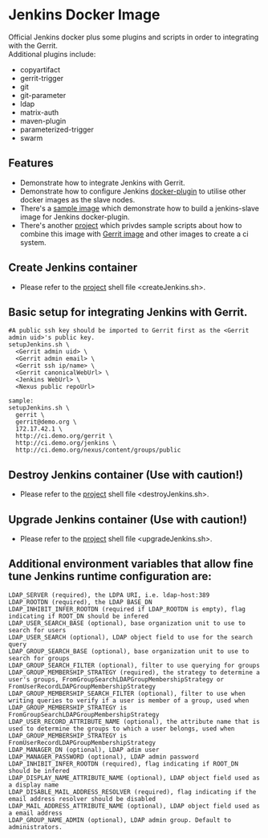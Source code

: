 # Jenkins Docker Image
Official Jenkins docker plus some plugins and scripts in order to integrating with the Gerrit.  
Additional plugins include:
* copyartifact
* gerrit-trigger
* git
* git-parameter
* ldap
* matrix-auth
* maven-plugin
* parameterized-trigger
* swarm

## Features
* Demonstrate how to integrate Jenkins with Gerrit.
* Demonstrate how to configure Jenkins [docker-plugin](https://wiki.jenkins-ci.org/display/JENKINS/Docker+Plugin) to utilise other docker images as the slave nodes.
* There's a [sample image](https://hub.docker.com/r/openfrontier/jenkins-slave/) which demonstrate how to build a jenkins-slave image for Jenkins docker-plugin.
* There's another [project](https://github.com/openfrontier/ci) which privdes sample scripts about how to combine this image with [Gerrit image](https://hub.docker.com/r/openfrontier/gerrit/) and other images to create a ci system.

## Create Jenkins container
* Please refer to the [project](https://github.com/openfrontier/jenkins-docker) shell file <createJenkins.sh>.

## Basic setup for integrating Jenkins with Gerrit.

    #A public ssh key should be imported to Gerrit first as the <Gerrit admin uid>'s public key.
    setupJenkins.sh \
      <Gerrit admin uid> \
      <Gerrit admin email> \
      <Gerrit ssh ip/name> \
      <Gerrit canonicalWebUrl> \
      <Jenkins WebUrl> \
      <Nexus public repoUrl>

    sample:
    setupJenkins.sh \
      gerrit \
      gerrit@demo.org \
      172.17.42.1 \
      http://ci.demo.org/gerrit \
      http://ci.demo.org/jenkins \
      http://ci.demo.org/nexus/content/groups/public

## Destroy Jenkins container (Use with caution!)
* Please refer to the [project](https://github.com/openfrontier/jenkins-docker) shell file <destroyJenkins.sh>.

## Upgrade Jenkins container (Use with caution!)
* Please refer to the [project](https://github.com/openfrontier/jenkins-docker) shell file <upgradeJenkins.sh>.

## Additional environment variables that allow fine tune Jenkins runtime configuration are:
    LDAP_SERVER (required), the LDPA URI, i.e. ldap-host:389
    LDAP_ROOTDN (required), the LDAP BASE_DN
    LDAP_INHIBIT_INFER_ROOTDN (required if LDAP_ROOTDN is empty), flag indicating if ROOT_DN should be infered
    LDAP_USER_SEARCH_BASE (optional), base organization unit to use to search for users
    LDAP_USER_SEARCH (optional), LDAP object field to use for the search query
    LDAP_GROUP_SEARCH_BASE (optional), base organization unit to use to search for groups
    LDAP_GROUP_SEARCH_FILTER (optional), filter to use querying for groups
    LDAP_GROUP_MEMBERSHIP_STRATEGY (required), the strategy to determine a user's groups, FromGroupSearchLDAPGroupMembershipStrategy or FromUserRecordLDAPGroupMembershipStrategy
    LDAP_GROUP_MEMBERSHIP_SEARCH_FILTER (optional), filter to use when writing queries to verify if a user is member of a group, used when LDAP_GROUP_MEMBERSHIP_STRATEGY is FromGroupSearchLDAPGroupMembershipStrategy
    LDAP_USER_RECORD_ATTRIBUTE_NAME (optional), the attribute name that is used to determine the groups to which a user belongs, used when LDAP_GROUP_MEMBERSHIP_STRATEGY is FromUserRecordLDAPGroupMembershipStrategy
    LDAP_MANAGER_DN (optional), LDAP adim user
    LDAP_MANAGER_PASSWORD (optional), LDAP admin password
    LDAP_INHIBIT_INFER_ROOTDN (required), flag indicating if ROOT_DN should be infered
    LDAP_DISPLAY_NAME_ATTRIBUTE_NAME (optional), LDAP object field used as a display name
    LDAP_DISABLE_MAIL_ADDRESS_RESOLVER (required), flag indicating if the email address resolver should be disabled
    LDAP_MAIL_ADDRESS_ATTRIBUTE_NAME (optional), LDAP object field used as a email address
    LDAP_GROUP_NAME_ADMIN (optional), LDAP admin group. Default to administrators.
